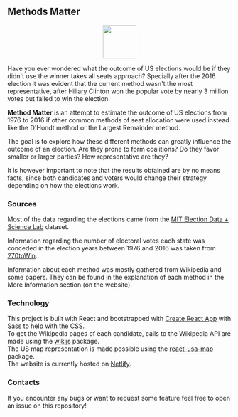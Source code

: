 ## Methods Matter

<p align="center">
  <img width="75" height="75" src="https://github.com/TitoGrine/MethodsMatter/blob/master/src/assets/scss/images/logo.svg">
</p>

Have you ever wondered what the outcome of US elections would be if they didn't use the winner takes all seats approach? Specially after the 2016 election it was evident that the current method wasn't the most representative, after Hillary Clinton won the popular vote by nearly 3 million votes but failed to win the election.

**Method Matter** is an attempt to estimate the outcome of US elections from 1976 to 2016 if other common methods of seat allocation were used instead like the D'Hondt method or the Largest Remainder method. 

The goal is to explore how these different methods can greatly influence the outcome of an election. Are they prone to form coalitions? Do they favor smaller or larger parties? How representative are they?  

It is however important to note that the results obtained are by no means facts, since both candidates and voters would change their strategy depending on how the elections work.
  
### Sources

Most of the data regarding the elections came from the [MIT Election Data + Science Lab](https://dataverse.harvard.edu/dataset.xhtml?persistentId=doi:10.7910/DVN/42MVDX) dataset.

Information regarding the number of electoral votes each state was conceded in the election years between 1976 and 2016 was taken from [270toWin](https://www.270towin.com/state-electoral-vote-history/).

Information about each method was mostly gathered from Wikipedia and some papers. They can be found in the explanation of each method in the More Information section (on the website).

### Technology

This project is built with React and bootstrapped with [Create React App](https://github.com/facebook/create-react-app) with [Sass](https://sass-lang.com/) to help with the CSS.  
To get the Wikipedia pages of each candidate, calls to the Wikipedia API are made using the [wikijs](https://github.com/dijs/wiki) package.  
The US map representation is made possible using the [react-usa-map](https://github.com/gabidavila/react-usa-map) package.  
The website is currently hosted on [Netlify](https://www.netlify.com).

### Contacts

If you encounter any bugs or want to request some feature feel free to open an issue on this repository!